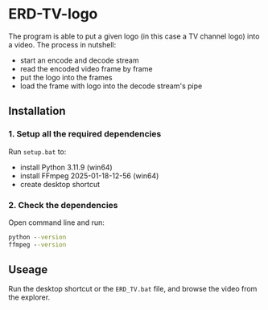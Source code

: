 # ERD-TV-logo

The program is able to put a given logo (in this case a TV channel logo) into a video. The process in nutshell:
- start an encode and decode stream
- read the encoded video frame by frame
- put the logo into the frames
- load the frame with logo into the decode stream's pipe

## Installation
### 1. Setup all the required dependencies
   Run `setup.bat` to:
   - install Python 3.11.9 (win64)
   - install FFmpeg 2025-01-18-12-56 (win64)
   - create desktop shortcut
### 2. Check the dependencies
   Open command line and run:
   ```cmd
   python --version
   ffmpeg --version
   ```
## Useage
   Run the desktop shortcut or the `ERD_TV.bat` file, and browse the video from the explorer.